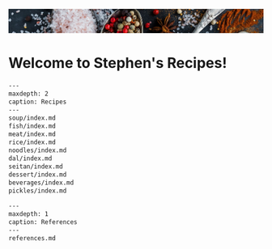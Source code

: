 ![](spices.jpg)

# Welcome to Stephen's Recipes!

```{toctree}
---
maxdepth: 2
caption: Recipes
---
soup/index.md
fish/index.md
meat/index.md
rice/index.md
noodles/index.md
dal/index.md
seitan/index.md
dessert/index.md
beverages/index.md
pickles/index.md
```

```{toctree}
---
maxdepth: 1
caption: References
---
references.md
```

